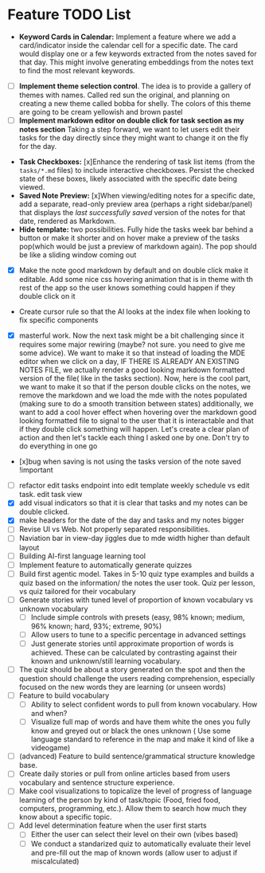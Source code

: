# Feature TODO List

- **Keyword Cards in Calendar:** Implement a feature where we add a card/indicator inside the calendar cell for a specific date. The card would display one or a few keywords extracted from the notes saved for that day. This might involve generating embeddings from the notes text to find the most relevant keywords.
- [ ] **Implement theme selection control**. The idea is to provide a gallery of themes with names. Called red sun the original, and planning on creating a new theme called bobba for shelly. The colors of this theme are going to be cream yellowish and brown pastel
- [ ] **Implement markdown editor on double click for task section as my notes section** Taking a step forward, we want to let users edit their tasks for the day directly since they might want to change it on the fly for the day.
- **Task Checkboxes:** [x]Enhance the rendering of task list items (from the `tasks/*.md` files) to include interactive checkboxes. Persist the checked state of these boxes, likely associated with the specific date being viewed.
- **Saved Note Preview:** [x]When viewing/editing notes for a specific date, add a separate, read-only preview area (perhaps a right sidebar/panel) that displays the *last successfully saved* version of the notes for that date, rendered as Markdown. 
- **Hide template:** two possibilities. Fully hide the tasks week bar behind a button or make it shorter and on hover make a preview of the tasks pop(which would be just a preview of markdown again). The pop should be like a sliding window coming out 
- [x] Make the note good markdown by default and on double click make it editable. Add some nice css hovering animation that is in theme with th rest of the app so the user knows something could happen if they double click on it
- Create cursor rule so that the AI looks at the index file when looking to fix specific components
- [x] masterful work. Now the next task might be a bit challenging since it requires some major rewiring (maybe? not sure. you need to give me some advice). We want to make it so that instead of loading the MDE editor when we click on a day, IF THERE IS ALREADY AN EXISTING NOTES FILE, we actually render a good looking markdown formatted version of the file( like in the tasks section). Now, here is the cool part, we want to make it so that if the person double clicks on the notes, we remove the markdown and we load the mde with the notes populated (making sure to do a smooth transition between states) additionally, we want to add a cool hover effect when hovering over the markdown good looking formatted file to signal to the user that it is interactable and that if they double click something will happen. Let's create a clear plan of action and then let's tackle each thing I asked one by one. Don't try to do everything in one go
- [x]bug when saving is not using the tasks version of the note saved !important

- [ ] refactor edit tasks endpoint into edit template weekly schedule vs edit task. edit task view
- [x] add visual indicators so that it is clear that tasks and my notes can be double clicked.
- [x] make headers for the date of the day and tasks and my notes bigger
- [ ] Revise UI vs Web. Not properly separated responsibilities.
- [ ] Naviation bar in view-day jiggles due to mde width higher than default layout 
- [ ] Building AI-first language learning tool
- [ ] Implement feature to automatically generate quizzes
- [ ] Build first agentic model. Takes in 5-10 quiz type examples and builds a quiz based on the information/ the notes the user took. Quiz per lesson, vs quiz tailored for their vocabulary
- [ ] Generate stories with tuned level of proportion of known vocabulary vs unknown vocabulary
    - [ ] Include simple controls with presets (easy, 98% known; medium, 96% known; hard, 93%; extreme, 90%) 
    - [ ] Allow users to tune to a specific percentage in advanced settings 
    - [ ] Just generate stories until approximate proportion of words is achieved. These can be calculated by contrasting against their known and unknown/still learning vocabulary.
- [ ] The quiz should be about a story generated on the spot and then the question should challenge the users reading comprehension, especially focused on the new words they are learning (or unseen words)
- [ ] Feature to build vocabulary 
    - [ ] Ability to select confident words to pull from known vocabulary. How and when?
    - [ ] Visualize full map of words and have them white the ones you fully know and greyed out or black the ones unknown ( Use some language standard to reference in the map and make it kind of like a videogame)
- [ ] (advanced) Feature to build sentence/grammatical structure knowledge base.
- [ ] Create daily stories or pull from online articles based from users vocabulary and sentence structure experience. 
- [ ] Make cool visualizations to topicalize the level of progress of language learning of the person by kind of task/topic (Food, fried food, computers, programming, etc.). Allow them to search how much they know about a specific topic.
- [ ] Add level determination feature when the user first starts
    - [ ] Either the user can select their level on their own (vibes based)
    - [ ] We conduct a standarized quiz to automatically evaluate their level and pre-fill out the map of known words (allow user to adjust if miscalculated)